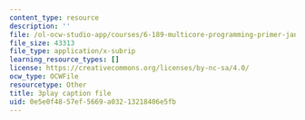 ```yaml
---
content_type: resource
description: ''
file: /ol-ocw-studio-app/courses/6-189-multicore-programming-primer-january-iap-2007/0e5e0f4857ef5669a03213218406e5fb_4_B2x3UVLAo.vtt
file_size: 43313
file_type: application/x-subrip
learning_resource_types: []
license: https://creativecommons.org/licenses/by-nc-sa/4.0/
ocw_type: OCWFile
resourcetype: Other
title: 3play caption file
uid: 0e5e0f48-57ef-5669-a032-13218406e5fb
---
```


